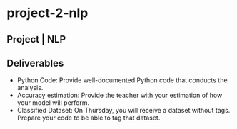 # project-2-nlp
Project | NLP
------------------------------------------------------------------------------
## Deliverables

   - Python Code: Provide well-documented Python code that conducts the analysis.
   - Accuracy estimation: Provide the teacher with your estimation of how your model will perform.
   - Classified Dataset: On Thursday, you will receive a dataset without tags. Prepare your code to be able to tag that dataset.
